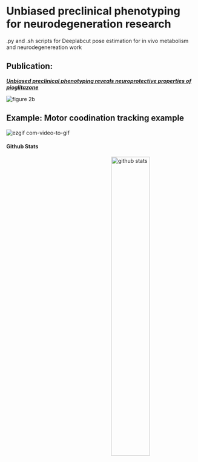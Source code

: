 # Unbiased preclinical phenotyping for neurodegeneration research

.py and .sh scripts for Deeplabcut pose estimation for in vivo metabolism and neurodegenereation work

## Publication: 
***[Unbiased preclinical phenotyping reveals neuroprotective properties of pioglitazone](https://www.biorxiv.org/content/10.1101/2024.08.30.610328v1/)***



 ![figure 2b](https://github.com/user-attachments/assets/767d3300-5c4d-4212-9c1c-5a72b74ec6ca)

## Example: Motor coodination tracking example

![ezgif com-video-to-gif](https://github.com/EdH66/Motor_trackbydrug/assets/66481365/10b28178-9980-40cc-aba6-465285f725b8)

#### Github Stats
<img src="https://github-readme-stats.vercel.app/api?username={username}&show_icons=true&theme=gotham" alt="github stats" width="45%" align="right"/>
